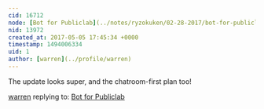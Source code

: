 ```yaml
---
cid: 16712
node: [Bot for Publiclab](../notes/ryzokuken/02-28-2017/bot-for-publiclab)
nid: 13972
created_at: 2017-05-05 17:45:34 +0000
timestamp: 1494006334
uid: 1
author: [warren](../profile/warren)
---
```


The update looks super, and the chatroom-first plan too!

[warren](../profile/warren) replying to: [Bot for Publiclab](../notes/ryzokuken/02-28-2017/bot-for-publiclab)

